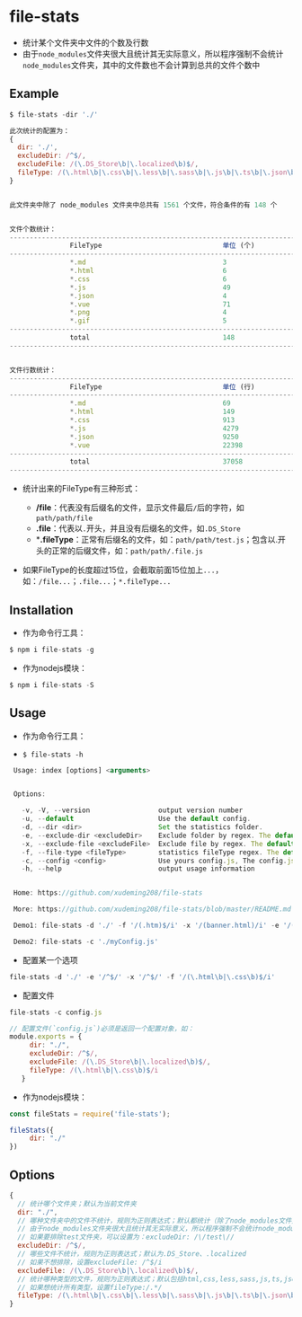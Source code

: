 # file-stats 
  - 统计某个文件夹中文件的个数及行数
  - 由于`node_modules`文件夹很大且统计其无实际意义，所以程序强制不会统计`node_modules`文件夹，其中的文件数也不会计算到总共的文件个数中

## Example
```javascript
$ file-stats -dir './'
```

```javascript
此次统计的配置为：
{
  dir: './',
  excludeDir: /^$/,
  excludeFile: /(\.DS_Store\b|\.localized\b)$/,
  fileType: /(\.html\b|\.css\b|\.less\b|\.sass\b|\.js\b|\.ts\b|\.json\b|\.md\b|\.jpeg\b|\.jpg\b|\.png\b|\.gif\b|\.vue\b)$/i,
}


此文件夹中除了 node_modules 文件夹中总共有 1561 个文件，符合条件的有 148 个


文件个数统计：
-----------------------------------------------------------------------------------
               FileType                              单位 (个)
-----------------------------------------------------------------------------------
               *.md                                  3
               *.html                                6
               *.css                                 6
               *.js                                  49
               *.json                                4
               *.vue                                 71
               *.png                                 4
               *.gif                                 5
-----------------------------------------------------------------------------------
               total                                 148
-----------------------------------------------------------------------------------


文件行数统计：
-----------------------------------------------------------------------------------
               FileType                              单位 (行)
-----------------------------------------------------------------------------------
               *.md                                  69
               *.html                                149
               *.css                                 913
               *.js                                  4279
               *.json                                9250
               *.vue                                 22398
-----------------------------------------------------------------------------------
               total                                 37058
-----------------------------------------------------------------------------------
```

- 统计出来的FileType有三种形式：
  - **/file**：代表没有后缀名的文件，显示文件最后`/`后的字符，如`path/path/file`
  - **.file**：代表以`.`开头，并且没有后缀名的文件，如`.DS_Store`
  - ***.fileType**：正常有后缀名的文件，如：`path/path/test.js`；包含以.开头的正常的后缀文件，如：`path/path/.file.js`

- 如果FileType的长度超过15位，会截取前面15位加上`...`，如：`/file...`；`.file...`；`*.fileType...`


## Installation
- 作为命令行工具：

```javascript
$ npm i file-stats -g
```
- 作为nodejs模块：

```javascript
$ npm i file-stats -S
```

## Usage
- 作为命令行工具：

 - `$ file-stats -h`
 
 ```javascript
  Usage: index [options] <arguments>


  Options:

    -v, -V, --version                 output version number
    -u, --default                     Use the default config.
    -d, --dir <dir>                   Set the statistics folder.
    -e, --exclude-dir <excludeDir>    Exclude folder by regex. The default is: "/(/node_modules/)/i".
    -x, --exclude-file <excludeFile>  Exclude file by regex. The default is: "/(.DS_Store\b|.localized\b)$/i".
    -f, --file-type <fileType>        statistics fileType regex. The default is: "/(.html\b|.css\b|.less\b|.sass\b|.js\b|.ts\b|.json\b|.jpeg\b|.jpg\b|.png\b|.gif\b)$/i".
    -c, --config <config>             Use yours config.js, The config.js must be return an object.
    -h, --help                        output usage information


  Home: https://github.com/xudeming208/file-stats

  More: https://github.com/xudeming208/file-stats/blob/master/README.md

  Demo1: file-stats -d './' -f '/(.htm)$/i' -x '/(banner.html)/i' -e '/(/view/)/i'

  Demo2: file-stats -c './myConfig.js'
 ```
 
 - 配置某一个选项
 
 ```javascript
 file-stats -d './' -e '/^$/' -x '/^$/' -f '/(\.html\b|\.css\b)$/i'
 ```
 - 配置文件
 
 ```javascript
 file-stats -c config.js
 
 // 配置文件(`config.js`)必须是返回一个配置对象，如：
 module.exports = {
      dir: "./",
      excludeDir: /^$/,
      excludeFile: /(\.DS_Store\b|\.localized\b)$/,
      fileType: /(\.html\b|\.css\b)$/i
    }
 ```

- 作为nodejs模块：
 
 ```javascript
 const fileStats = require('file-stats');
 
 fileStats({
      dir: "./"
 })
 ```

## Options

```javascript
{
  // 统计哪个文件夹；默认为当前文件夹
  dir: "./",
  // 哪种文件夹中的文件不统计，规则为正则表达式；默认都统计（除了node_modules文件夹）
  // 由于node_modules文件夹很大且统计其无实际意义，所以程序强制不会统计node_modules文件夹，其中的文件数也不会计算到总共的文件个数中
  // 如果要排除test文件夹，可以设置为：excludeDir: /\/test\//
  excludeDir: /^$/,
  // 哪些文件不统计，规则为正则表达式；默认为.DS_Store、.localized
  // 如果不想排除，设置excludeFile: /^$/i
  excludeFile: /(\.DS_Store\b|\.localized\b)$/,
  // 统计哪种类型的文件，规则为正则表达式；默认包括html,css,less,sass,js,ts,json,md,jpeg,jpg,png,gif
  // 如果想统计所有类型，设置fileType:/.*/
  fileType: /(\.html\b|\.css\b|\.less\b|\.sass\b|\.js\b|\.ts\b|\.json\b|\.md\b|\.jpeg\b|\.jpg\b|\.png\b|\.gif\b)$/i
}
```
